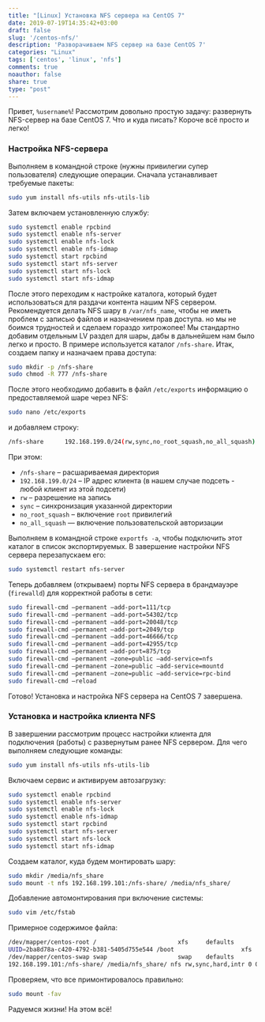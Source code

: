 ```yaml
---
title: "[Linux] Установка NFS сервера на CentOS 7"
date: 2019-07-19T14:35:42+03:00
draft: false
slug: '/centos-nfs/'
description: 'Разворачиваем NFS сервер на базе CentOS 7'
categories: "Linux"
tags: ['centos', 'linux', 'nfs']
comments: true
noauthor: false
share: true
type: "post"
---
```

Привет, `%username%`! Рассмотрим довольно простую задачу: развернуть NFS-сервер на базе CentOS 7. Что и куда писать? Короче всё просто и легко!

### **Настройка NFS-сервера**
Выполняем в командной строке (нужны привилегии супер пользователя) следующие операции. Сначала устанавливает требуемые пакеты:
```bash
sudo yum install nfs-utils nfs-utils-lib
```
Затем включаем установленную службу:
```bash
sudo systemctl enable rpcbind
sudo systemctl enable nfs-server
sudo systemctl enable nfs-lock
sudo systemctl enable nfs-idmap
sudo systemctl start rpcbind
sudo systemctl start nfs-server
sudo systemctl start nfs-lock
sudo systemctl start nfs-idmap
```
После этого переходим к настройке каталога, который будет использоваться для раздачи контента нашим NFS сервером. Рекомендуется делать NFS шару в `/var/nfs_name`, чтобы не иметь проблем с записью файлов и назначением прав доступа. но мы не боимся трудностей и сделаем гораздо хитрожопее! Мы стандартно добавим отдельным LV раздел для шары, дабы в дальнейшем нам было легко и просто. В примере используется каталог `/nfs-share`. Итак, создаем папку и назначаем права доступа:
```bash
sudo mkdir -p /nfs-share
sudo chmod -R 777 /nfs-share
```
После этого необходимо добавить в файл `/etc/exports` информацию о предоставляемой шаре через NFS:
```bash
sudo nano /etc/exports
```
и добавляем строку:
```bash
/nfs-share      192.168.199.0/24(rw,sync,no_root_squash,no_all_squash)
```
При этом:

- `/nfs-share` – расшариваемая директория
- `192.168.199.0/24` – IP адрес клиента (в нашем случае подсеть - любой клиент из этой подсети)
- `rw` – разрешение на запись
- `sync` – синхронизация указанной директории
- `no_root_squash` – включение `root` привилегий
- `no_all_squash` — включение пользовательской авторизации

Выполняем в командной строке `exportfs -a`, чтобы подключить этот каталог в список экспортируемых. В завершение настройки NFS сервера перезапускаем его:
```bash
sudo systemctl restart nfs-server
```
Теперь добавляем (открываем) порты NFS сервера в брандмауэре (`firewalld`) для корректной работы в сети:
```bash
sudo firewall-cmd —permanent —add-port=111/tcp
sudo firewall-cmd —permanent —add-port=54302/tcp
sudo firewall-cmd —permanent —add-port=20048/tcp
sudo firewall-cmd —permanent —add-port=2049/tcp
sudo firewall-cmd —permanent —add-port=46666/tcp
sudo firewall-cmd —permanent —add-port=42955/tcp
sudo firewall-cmd —permanent —add-port=875/tcp
sudo firewall-cmd —permanent —zone=public —add-service=nfs
sudo firewall-cmd —permanent —zone=public —add-service=mountd
sudo firewall-cmd —permanent —zone=public —add-service=rpc-bind
sudo firewall-cmd —reload
```
Готово! Установка и настройка NFS сервера на CentOS 7 завершена.

### **Установка и настройка клиента NFS**

В завершении  рассмотрим процесс настройки клиента для подключения (работы) с развернутым ранее NFS сервером. Для чего выполняем следующие команды:
```bash
sudo yum install nfs-utils nfs-utils-lib
```
Включаем сервис и активируем автозагрузку:
```bash
sudo systemctl enable rpcbind
sudo systemctl enable nfs-server
sudo systemctl enable nfs-lock
sudo systemctl enable nfs-idmap
sudo systemctl start rpcbind
sudo systemctl start nfs-server
sudo systemctl start nfs-lock
sudo systemctl start nfs-idmap
```
Создаем каталог, куда будем монтировать шару:
```bash
sudo mkdir /media/nfs_share
sudo mount -t nfs 192.168.199.101:/nfs-share/ /media/nfs_share/
```
Добавление автомонтирования при включение системы:
```bash
sudo vim /etc/fstab
```
Примерное содержимое файла:
```bash
/dev/mapper/centos-root /                       xfs     defaults        1 1
UUID=2ba8d78a-c420-4792-b381-5405d755e544 /boot                   xfs     defaults        1 2
/dev/mapper/centos-swap swap                    swap    defaults        0 0
192.168.199.101:/nfs-share/ /media/nfs_share/ nfs rw,sync,hard,intr 0 0
```
Проверяем, что все примонтировалось правильно:
```bash
sudo mount -fav
```
Радуемся жизни! На этом всё!
